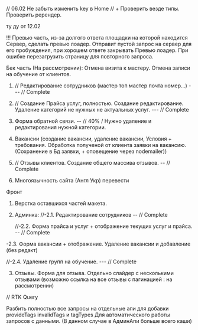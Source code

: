// 06.02
Не забыть изменить key в Home // +
Проверить везде типы.
Проверить ререндер.

ту ду от 12.02

!!! Превью часть, из-за долгого ответа площадки на которой находится Сервер, сделать превью лоадер. Отправит пустой запрос на сервер для его пробуждения, при хорошем ответе закрывать Превью лоадер. При ошибке перезагрузить страницу для повторного запроса.

Бек часть
(На рассмотрении): Отмена визита к мастеру. Отмена записи на обучение от клиентов.

1. // Редактирование сотрудников (мастер топ мастер почта номер...) --- // Complete

2. // Создание Прайса услуг, полностью. Создание редактирование. Удаление категорий не нужных не актуальных услуг. --- // Complete

3. Форма обратной связи. -- // 40% / Нужно удаление и редактирования нужной категории.

4. Вакансии (создание вакансии, удаление вакансии, Условия + требования. Обработка полученой от клиента заявки на вакансию. (Сохранение в Бд заявки, + оповещение через nodemailer))

5. // Отзывы клиентов. Создание общего массива отзывов. -- // Complete

6. Многоязычность сайта (Англ Укр) перевести
<!--  -->

Фронт

1. Верстка оставшихся частей макета.
2. Админка:
   //-2.1. Редактирование сотрудников -- // Complete

   //-2.2. Форма прайса и услуг + отображение текущих услуг и прайса. -- // Complete

-2.3. Форма вакансии + отображение. Удаление вакансии и добавление (без редакт)

//-2.4. Удаление групп на обучение. --- // Complete

3. Отзывы. Форма для отзыва. Отдельно слайдер с несколькими отзывами (возможно ссылка на все отзывы с пагинацией : на рассмотрении)

// RTK Query

Разбить полностью все запросы на отдельные апи для добавки provideTags invalidTags и tagTypes
Для автоматического работы запросов с данными. (В данном случае в АдминАпи больше всего каши)
